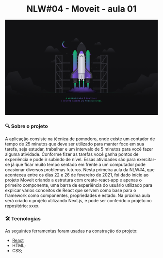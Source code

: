 <h1 align="center">NLW#04 - Moveit - aula 01</h1> 

<img src=".github/Wallpaper.png">


### :mag: Sobre o projeto 
A aplicação consiste na técnica de pomodoro, onde existe um contador de tempo de 25 minutos que deve ser utilizado para manter foco em sua tarefa, seja estudar, trabalhar e um intervalo de 5 minutos para você fazer alguma atividade. Conforme fizer as tarefas você ganha pontos de experiência e pode ir subindo de nível. Essas atividades são para exercitar-se já que ficar muito tempo sentado em frente a um computador pode ocasionar diversos problemas futuros. 
Nesta primeira aula da NLW#4, que aconteceu entre os dias 22 e 26 de fevereiro de 2021, foi dado início ao projeto Moveit criando a estrutura com create-react-app e apenas o primeiro componente, uma barra de experiência do usuário utilizado para explicar vários conceitos de React que servem como base para o framework como componentes, propriedades e estado. Na próxima aula será criado o projeto utilizando Next.js, e pode ser conferido o projeto no repositório: xxxx.



### 🛠 Tecnologias

As seguintes ferramentas foram usadas na construção do projeto:

- [React](https://pt-br.reactjs.org/)
- HTML;
- CSS;